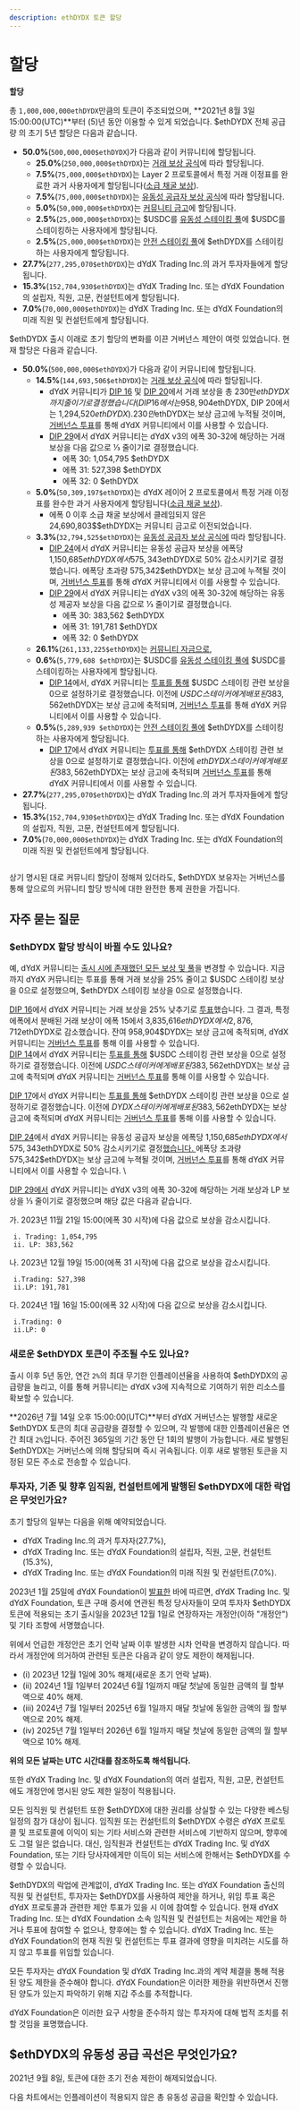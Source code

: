 ```yaml
---
description: ethDYDX 토큰 할당
---
```


# 할당

**할당**

총 `1,000,000,000ethDYDX`만큼의 토큰이 주조되었으며, **2021년 8월 3일 15:00:00(UTC)**부터 (5)년 동안 이용할 수 있게 되었습니다. $ethDYDX 전체 공급량 의 초기 5년 할당은 다음과 같습니다.

* **50.0%**(`500,000,000$ethDYDX`)가 다음과 같이 커뮤니티에 할당됩니다.
  * **25.0%**(`250,000,000$ethDYDX`)는 [거래 보상 공식](https://docs.dydx.community/dydx-governance/rewards/trading-rewards)에 따라 할당됩니다.
  * **7.5%**(`75,000,000$ethDYDX`)는 Layer 2 프로토콜에서 특정 거래 이정표를 완료한 과거 사용자에게 할당됩니다([소급 채굴 보상](https://docs.dydx.community/dydx-governance/rewards/retroactive-mining-rewards)).
  * **7.5%**(`75,000,000$ethDYDX`)는 [유동성 공급자 보상 공식](https://docs.dydx.community/dydx-governance/rewards/liquidity-provider-rewards)에 따라 할당됩니다.
  * **5.0%**(`50,000,000$ethDYDX`)는 [커뮤니티 금고](https://docs.dydx.community/dydx-governance/start-here/community-treasury/)에 할당됩니다.
  * **2.5%**(`25,000,000$ethDYDX`)는 $USDC를 [유동성 스테이킹 풀](https://docs.dydx.community/dydx-governance/staking-pools/liquidity-staking-pool)에 $USDC를 스테이킹하는 사용자에게 할당됩니다.
  * **2.5%**(`25,000,000$ethDYDX`)는 [안전 스테이킹 풀](https://docs.dydx.community/dydx-governance/staking-pools/safety-staking-pool)에 $ethDYDX를 스테이킹하는 사용자에게 할당됩니다.
* **27.7%**(`277,295,070$ethDYDX`)는 dYdX Trading Inc.의 과거 투자자들에게 할당됩니다.
* **15.3%**(`152,704,930$ethDYDX`)는 dYdX Trading Inc. 또는 dYdX Foundation의 설립자, 직원, 고문, 컨설턴트에게 할당됩니다.
* **7.0%**(`70,000,000$ethDYDX`)는 dYdX Trading Inc. 또는 dYdX Foundation의 미래 직원 및 컨설턴트에게 할당됩니다.

$ethDYDX 출시 이래로 초기 할당의 변화를 이끈 거버넌스 제안이 여럿 있었습니다. 현재 할당은 다음과 같습니다.

* **50.0%**(`500,000,000$ethDYDX`)가 다음과 같이 커뮤니티에 할당됩니다.
  * **14.5%**(`144,693,506$ethDYDX`)는 [거래 보상 공식](https://docs.dydx.community/dydx-governance/rewards/trading-rewards)에 따라 할당됩니다.
    * dYdX 커뮤니티가 [DIP 16](https://github.com/dydxfoundation/dip/blob/master/content/dips/DIP-16.md) 및 [DIP 20](https://dydx.community/dashboard/proposal/11)에서 거래 보상을 총 230만$ethDYDX까지 줄이기로 결정했습니다(DIP 16에서는 958,904$ethDYDX, DIP 20에서는 1,294,520$ethDYDX). 230만$ethDYDX는 보상 금고에 누적될 것이며, [거버넌스 투표](https://docs.dydx.community/dydx-governance/voting-and-governance/governance-parameters)를 통해 dYdX 커뮤니티에서 이를 사용할 수 있습니다.
    * [DIP 29](https://dydx.community/dashboard/proposal/16)에서 dYdX 커뮤니티는 dYdX v3의 에폭 30-32에 해당하는 거래 보상을 다음 값으로 ⅓ 줄이기로 결정했습니다.
      * 에폭 30: 1,054,795 $ethDYDX
      * 에폭 31: 527,398 $ethDYDX
      * 에폭 32: 0 $ethDYDX
  * **5.0%**(`50,309,197$ethDYDX`)는 dYdX 레이어 2 프로토콜에서 특정 거래 이정표를 완수한 과거 사용자에게 할당됩니다([소급 채굴 보상](../rewards/retroactive-mining-rewards.md)).
    * 에폭 0 이후 소급 채굴 보상에서 클레임되지 않은 24,690,803$$ethDYDX는 커뮤니티 금고로 이전되었습니다.
  * **3.3%**(`32,794,525$ethDYDX`)는 [유동성 공급자 보상 공식에](https://docs.dydx.community/dydx-governance/rewards/liquidity-provider-rewards) 따라 할당됩니다.
    * [DIP 24](https://github.com/dydxfoundation/dip/blob/master/content/dips/DIP-24.md)에서 dYdX 커뮤니티는 유동성 공급자 보상을 에폭당 1,150,685$ethDYDX에서 575,343$ethDYDX로 50% 감소시키기로 결정했습니다. 에폭당 초과량 575,342$ethDYDX는 보상 금고에 누젹될 것이며, [거버넌스 투표](https://docs.dydx.community/dydx-governance/voting-and-governance/governance-parameters)를 통해 dYdX 커뮤니티에서 이를 사용할 수 있습니다.
    * [DIP 29](https://dydx.community/dashboard/proposal/16)에서 dYdX 커뮤니티는 dYdX v3의 에폭 30-32에 해당하는 유동성 제공자 보상을 다음 값으로 ⅓ 줄이기로 결정했습니다.
      * 에폭 30: 383,562 $ethDYDX
      * 에폭 31: 191,781 $ethDYDX
      * 에폭 32: 0 $ethDYDX
  * **26.1%**(`261,133,225$ethDYDX`)는 [커뮤니티 자금으로](https://docs.dydx.community/dydx-governance/start-here/community-treasury/),
  * **0.6%**(`5,779,608 $ethDYDX`)는 $USDC를 [유동성 스테이킹 풀에](https://docs.dydx.community/dydx-governance/staking-pools/liquidity-staking-pool) $USDC를 스테이킹하는 사용자에게 할당됩니다.
    * [DIP 14](https://github.com/dydxfoundation/dip/blob/master/content/dips/DIP-14.md)에서, dYdX 커뮤니티는 [투표를 통해](https://dydx.community/dashboard/proposal/7) $USDC 스테이킹 관련 보상을 0으로 설정하기로 결정했습니다. 이전에 $USDC 스테이커에게 배포된 383,562$ethDYDX는 보상 금고에 축적되며, [거버넌스 투표](https://docs.dydx.community/dydx-governance/voting-and-governance/governance-parameters)를 통해 dYdX 커뮤니티에서 이를 사용할 수 있습니다.
  * **0.5%**(`5,289,939 $ethDYDX`)는 [안전 스테이킹 풀에](https://docs.dydx.community/dydx-governance/staking-pools/safety-staking-pool) $ethDYDX를 스테이킹하는 사용자에게 할당됩니다.
    * [DIP 17](https://github.com/dydxfoundation/dip/blob/master/content/dips/DIP-17.md)에서 dYdX 커뮤니티는 [투표를 통해](https://dydx.community/dashboard/proposal/9) $ethDYDX 스테이킹 관련 보상을 0으로 설정하기로 결정했습니다. 이전에 $ethDYDX 스테이커에게 배포된 383,562$ethDYDX는 보상 금고에 축적되며 [거버넌스 투표](https://docs.dydx.community/dydx-governance/voting-and-governance/governance-parameters)를 통해 dYdX 커뮤니티에서 이를 사용할 수 있습니다.
* **27.7%**(`277,295,070$ethDYDX`)는 dYdX Trading Inc.의 과거 투자자들에게 할당됩니다.
* **15.3%**(`152,704,930$ethDYDX`)는 dYdX Trading Inc. 또는 dYdX Foundation의 설립자, 직원, 고문, 컨설턴트에게 할당됩니다.
* **7.0%**(`70,000,000$ethDYDX`)는 dYdX Trading Inc. 또는 dYdX Foundation의 미래 직원 및 컨설턴트에게 할당됩니다.

<figure><img src="../.gitbook/assets/Brand Kit Allocation.png" alt=""><figcaption></figcaption></figure>

상기 명시된 대로 커뮤니티 할당이 정해져 있더라도, $ethDYDX 보유자는 거버넌스를 통해 앞으로의 커뮤니티 할당 방식에 대한 완전한 통제 권한을 가집니다.

## **자주 묻는 질문**

### $ethDYDX 할당 방식이 바뀔 수도 있나요?

예, dYdX 커뮤니티는 [출시 시에 존재했던 모든 보상 및 풀](../voting-and-governance/governance-parameters.md)을 변경할 수 있습니다. 지금까지 dYdX 커뮤니티는 투표를 통해 거래 보상을 25% 줄이고 $USDC 스테이킹 보상을 0으로 설정했으며, $ethDYDX 스테이킹 보상을 0으로 설정했습니다.

[DIP 16](https://github.com/dydxfoundation/dip/blob/master/content/dips/DIP-16.md)에서 dYdX 커뮤니티는 거래 보상을 25% 낮추기로 [투표](https://dydx.community/dashboard/proposal/8)했습니다. 그 결과, 특정 에폭에서 분배된 거래 보상이 에폭 15에서 3,835,616$ethDYDX에서 2,876,712$ethDYDX로 감소했습니다. 잔여 958,904$DYDX는 보상 금고에 축적되며, dYdX 커뮤니티는 [거버넌스 투표](https://docs.dydx.community/dydx-governance/voting-and-governance/governance-parameters)를 통해 이를 사용할 수 있습니다\.
\
[DIP 14](https://github.com/dydxfoundation/dip/blob/master/content/dips/DIP-14.md)에서 dYdX 커뮤니티는 [투표를 통해](https://dydx.community/dashboard/proposal/7) $USDC 스테이킹 관련 보상을 0으로 설정하기로 결정했습니다. 이전에 $USDC 스테이커에게 배포된 383,562$ethDYDX는 보상 금고에 축적되며 dYdX 커뮤니티는 [거버넌스 투표](https://docs.dydx.community/dydx-governance/voting-and-governance/governance-parameters)를 통해 이를 사용할 수 있습니다.

[DIP 17](https://github.com/dydxfoundation/dip/blob/master/content/dips/DIP-17.md)에서 dYdX 커뮤니티는 [투표를 통해](https://dydx.community/dashboard/proposal/9) $ethDYDX 스테이킹 관련 보상을 0으로 설정하기로 결정했습니다. 이전에 $DYDX 스테이커에게 배포된 383,562$ethDYDX는 보상 금고에 축적되며 dYdX 커뮤니티는 [거버넌스 투표](https://docs.dydx.community/dydx-governance/voting-and-governance/governance-parameters)를 통해 이를 사용할 수 있습니다.

[DIP 24](https://github.com/dydxfoundation/dip/blob/master/content/dips/DIP-24.md)에서 dYdX 커뮤니티는 유동성 공급자 보상을 에폭당 1,150,685$ethDYDX에서 575,343$ethDYDX로 50% 감소시키기로 결정[했습니다. ](https://dydx.community/dashboard/proposal/14)에폭당 초과량 575,342$ethDYDX는 보상 금고에 누젹될 것이며, [거버넌스 투표](https://docs.dydx.community/dydx-governance/voting-and-governance/governance-parameters)를 통해 dYdX 커뮤니티에서 이를 사용할 수 있습니다. \


[DIP 29에서](https://dydx.community/dashboard/proposal/16) dYdX 커뮤니티는 dYdX v3의 에폭 30-32에 해당하는 거래 보상과 LP 보상을 ⅓ 줄이기로 결정했으며 해당 값은 다음과 같습니다.

가. 2023년 11월 21일 15:00(에폭 30 시작)에 다음 값으로 보상을 감소시킵니다.

```
 i. Trading: 1,054,795
 ii. LP: 383,562
```

나. 2023년 12월 19일 15:00(에폭 31 시작)에 다음 값으로 보상을 감소시킵니다.

```
 i.Trading: 527,398
 ii.LP: 191,781
```

다. 2024년 1월 16일 15:00(에폭 32 시작)에 다음 값으로 보상을 감소시킵니다.

```
 i.Trading: 0
 ii.LP: 0
```

### **새로운 $ethDYDX 토큰이 주조될 수도 있나요?**

출시 이후 5년 동안, 연간 `2%`의 최대 무기한 인플레이션율을 사용하여 $ethDYDX의 공급량을 늘리고, 이를 통해 커뮤니티는 dYdX v3에 지속적으로 기여하기 위한 리소스를 확보할 수 있습니다.

**2026년 7월 14일 오후 15:00:00(UTC)**부터 dYdX 거버넌스는 발행할 새로운 $ethDYDX 토큰의 최대 공급량을 결정할 수 있으며, 각 발행에 대한 인플레이션율은 연간 최대 `2%`입니다. 주어진 365일의 기간 동안 단 1회의 발행이 가능합니다. 새로 발행된 $ethDYDX는 거버넌스에 의해 할당되며 즉시 귀속됩니다. 이후 새로 발행된 토큰을 지정된 모든 주소로 전송할 수 있습니다.

### **투자자, 기존 및 향후 임직원, 컨설턴트에게 발행된 $ethDYDX에 대한 락업은 무엇인가요?**

초기 할당의 일부는 다음을 위해 예약되었습니다.

* dYdX Trading Inc.의 과거 투자자(27.7%),
* dYdX Trading Inc. 또는 dYdX Foundation의 설립자, 직원, 고문, 컨설턴트(15.3%),
* dYdX Trading Inc. 또는 dYdX Foundation의 미래 직원 및 컨설턴트(7.0%).

2023년 1월 25일에 dYdX Foundation이 [발표한](https://dydx.foundation/blog/lock-up-extension) 바에 따르면, dYdX Trading Inc. 및 dYdX Foundation, 토큰 구매 증서에 연관된 특정 당사자들이 모여 투자자 $ethDYDX 토큰에 적용되는 초기 출시일을 2023년 12월 1일로 연장하자는 개정안(이하 "개정안") 및 기타 조항에 서명했습니다.

위에서 언급한 개정안은 초기 언락 날짜 이후 발생한 시차 언락을 변경하지 않습니다. 따라서 개정안에 의거하여 관련된 토큰은 다음과 같이 양도 제한이 해제됩니다.

* (i) 2023년 12월 1일에 30% 해제(새로운 초기 언락 날짜).
* (ii) 2024년 1월 1일부터 2024년 6월 1일까지 매달 첫날에 동일한 금액의 월 할부액으로 40% 해제.
* (iii) 2024년 7월 1일부터 2025년 6월 1일까지 매달 첫날에 동일한 금액의 월 할부액으로 20% 해제.
* (iv) 2025년 7월 1일부터 2026년 6월 1일까지 매달 첫날에 동일한 금액의 월 할부액으로 10% 해제.

**위의 모든 날짜는 UTC 시간대를 참조하도록 해석됩니다.**

또한 dYdX Trading Inc. 및 dYdX Foundation의 여러 설립자, 직원, 고문, 컨설턴트에도 개정안에 명시된 양도 제한 일정이 적용됩니다.

모든 임직원 및 컨설턴트 또한 $ethDYDX에 대한 권리를 상실할 수 있는 다양한 베스팅 일정의 참가 대상이 됩니다. 임직원 또는 컨설턴트의 $ethDYDX 수령은 dYdX 프로토콜 및 프로토콜에 이익이 되는 기타 서비스와 관련한 서비스에 기반하지 않으며, 향후에도 그럴 일은 없습니다. 대신, 임직원과 컨설턴트는 dYdX Trading Inc. 및 dYdX Foundation, 또는 기타 당사자에게만 이득이 되는 서비스에 한해서는 $ethDYDX를 수령할 수 있습니다.

$ethDYDX의 락업에 관계없이, dYdX Trading Inc. 또는 dYdX Foundation 출신의 직원 및 컨설턴트, 투자자는 $ethDYDX를 사용하여 제안을 하거나, 위임 투표 혹은 dYdX 프로토콜과 관련한 제안 투표가 있을 시 이에 참여할 수 있습니다. 현재 dYdX Trading Inc. 또는 dYdX Foundation 소속 임직원 및 컨설턴트는 처음에는 제안을 하거나 투표에 참여할 수 없으나, 향후에는 할 수 있습니다. dYdX Trading Inc. 또는 dYdX Foundation의 현재 직원 및 컨설턴트는 투표 결과에 영향을 미치려는 시도를 하지 않고 투표를 위임할 있습니다.

모든 투자자는 dYdX Foundation 및 dYdX Trading Inc.과의 계약 체결을 통해 적용된 양도 제한을 준수해야 합니다. dYdX Foundation은 이러한 제한을 위반하면서 진행된 양도가 있는지 파악하기 위해 지갑 주소를 추적합니다.

dYdX Foundation은 이러한 요구 사항을 준수하지 않는 투자자에 대해 법적 조치를 취할 것임을 표명했습니다.

## $ethDYDX의 유동성 공급 곡선은 무엇인가요?

2021년 9월 8일, 토큰에 대한 초기 전송 제한이 해제되었습니다.

다음 차트에서는 인플레이션이 적용되지 않은 총 유동성 공급을 확인할 수 있습니다.

<figure><img src="../.gitbook/assets/Liquid Supply Total.png" alt=""><figcaption></figcaption></figure>

